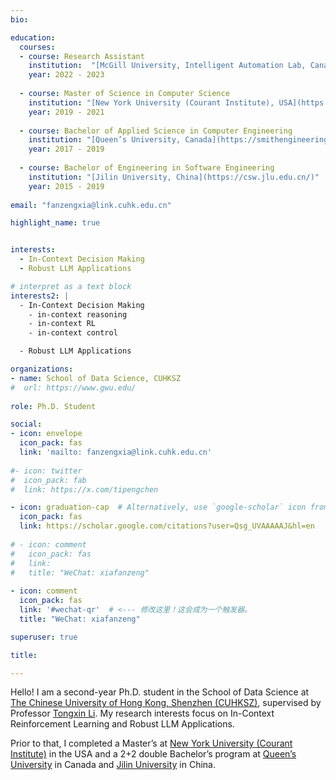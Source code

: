 ```yaml
---
bio: 

education:
  courses:
  - course: Research Assistant 
    institution:  "[McGill University, Intelligent Automation Lab, Canada](http://mcgillialab.com/)"
    year: 2022 - 2023
    
  - course: Master of Science in Computer Science
    institution: "[New York University (Courant Institute), USA](https://cs.nyu.edu/home/index.html)"
    year: 2019 - 2021
    
  - course: Bachelor of Applied Science in Computer Engineering
    institution: "[Queen’s University, Canada](https://smithengineering.queensu.ca/ece/index)"
    year: 2017 - 2019
    
  - course: Bachelor of Engineering in Software Engineering
    institution: "[Jilin University, China](https://csw.jlu.edu.cn/)"
    year: 2015 - 2019
    
email: "fanzengxia@link.cuhk.edu.cn"

highlight_name: true


interests:
  - In-Context Decision Making
  - Robust LLM Applications

# interpret as a text block
interests2: | 
  - In-Context Decision Making
    - in-context reasoning
    - in-context RL
    - in-context control

  - Robust LLM Applications

organizations:
- name: School of Data Science, CUHKSZ
#  url: https://www.gwu.edu/
  
role: Ph.D. Student 

social:
- icon: envelope
  icon_pack: fas
  link: 'mailto: fanzengxia@link.cuhk.edu.cn'
  
#- icon: twitter
#  icon_pack: fab
#  link: https://x.com/tipengchen

- icon: graduation-cap  # Alternatively, use `google-scholar` icon from `ai` icon pack
  icon_pack: fas
  link: https://scholar.google.com/citations?user=Qsg_UVAAAAAJ&hl=en
  
# - icon: comment
#   icon_pack: fas
#   link: 
#   title: "WeChat: xiafanzeng"
  
- icon: comment
  icon_pack: fas
  link: '#wechat-qr'  # <--- 修改这里！这会成为一个触发器。
  title: "WeChat: xiafanzeng"

superuser: true

title: 

---
```


Hello! I am a second-year Ph.D. student in the School of Data Science at [The Chinese University of Hong Kong, Shenzhen (CUHKSZ)](https://sds.cuhk.edu.cn/en), supervised by Professor [Tongxin Li](https://tongxin.me/). My research interests focus on In-Context Reinforcement Learning and Robust LLM Applications.

Prior to that, I completed a Master’s at [New York University (Courant Institute)](https://cs.nyu.edu/home/index.html) in the USA and a 2+2 double Bachelor’s program at [Queen’s University](https://smithengineering.queensu.ca/ece/index) in Canada and [Jilin University](https://csw.jlu.edu.cn/) in China.

 

